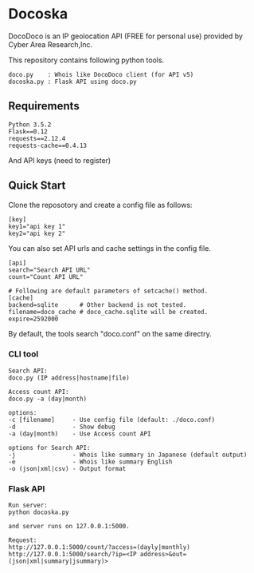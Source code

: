 # Docoska
DocoDoco is an IP geolocation API (FREE for personal use) provided by Cyber Area Research,Inc.

This repository contains following python tools.

    doco.py    : Whois like DocoDoco client (for API v5)
    docoska.py : Flask API using doco.py

## Requirements
    Python 3.5.2
    Flask==0.12
    requests==2.12.4
    requests-cache==0.4.13

And API keys (need to register)

## Quick Start
Clone the reposotory and create a config file as follows:

    [key]
    key1="api key 1"
    key2="api key 2"

You can also set API urls and cache settings in the config file.

    [api]
    search="Search API URL"
    count="Count API URL"

    # Following are default parameters of setcache() method. 
    [cache]
    backend=sqlite      # Other backend is not tested.
    filename=doco_cache # doco_cache.sqlite will be created.
    expire=2592000
    
By default, the tools search "doco.conf" on the same directry.

### CLI tool

    Search API:
    doco.py (IP address|hostname|file)
    
    Access count API:
    doco.py -a (day|month)
    
    options:
    -c [filename]     - Use config file (default: ./doco.conf)
    -d                - Show debug    
    -a (day|month)    - Use Access count API
    
    options for Search API:
    -j                - Whois like summary in Japanese (default output)
    -e                - Whois like summary English
    -o (json|xml|csv) - Output format
 
### Flask API

    Run server:
    python docoska.py
    
    and server runs on 127.0.0.1:5000.
    
    Request:
    http://127.0.0.1:5000/count/?access=(dayly|monthly)
    http://127.0.0.1:5000/search/?ip=<IP address>&out=(json|xml|summary|jsummary)>
    
